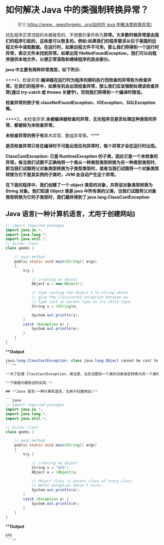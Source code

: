 # 如何解决 Java 中的类强制转换异常？

> 原文:[https://www . geesforgeks . org/如何在 java 中解决类转换异常/](https://www.geeksforgeeks.org/how-to-solve-class-cast-exceptions-in-java/)

扰乱程序正常流程的未被接受的、不想要的事件称为[](https://www.geeksforgeeks.org/exceptions-in-java/)**异常。大多数时候异常是由我们的程序引起的，这些是可以恢复的。例如:如果我们的程序要求从位于美国的远程文件中读取数据。在运行时，如果远程文件不可用，那么我们将得到一个运行时异常，表示文件未找到异常。如果出现 fileNotFoundException，我们可以向程序提供本地文件，以便正常读取和继续程序的其余部分。**

**java 中主要有两种异常类型，如下所示:**

****1。检查异常:**编译器在运行时为程序的顺利执行而检查的异常称为检查异常。在我们的程序中，如果有机会出现检查异常，那么我们应该强制处理该检查异常(通过 try-catch 或 throws 关键字)，否则我们将得到一个编译时错误。**

**检查异常的例子有 **classNotFoundException、IOException、SQLException 等。****

****2。未检查异常:**未被编译器检查的异常，无论程序员是否处理这种类型的异常，都被称为未检查异常。**

**未检查异常的例子有**算术异常、数组异常等。****

**是否检查异常只有在编译时不可能出现任何异常时，每个异常才会在运行时出现。**

****ClassCastException:** 它是 RuntimeException 的子类，因此它是一个未检查的异常。每当我们试图不正确地将一个类从一种类型类型转换为另一种类型类型时，即当我们试图将父对象类型转换为子类型类型时，或者当我们试图将一个对象类型转换为它不是其实例的子类时，JVM 会自动产生这个异常。**

**在下面的程序中，我们创建了一个 object 类型的对象，并将该对象类型转换为 String 对象。我们知道 Object 类是 java 中所有类的父类，当我们试图将父对象类型转换为它的子类型时，我们最终得到了 java.lang.ClassCastException**

## **Java 语言(一种计算机语言，尤用于创建网站)**

```java
// import required packages
import java.io.*;
import java.lang.*;
import java.util.*;
// driver class
class geeks {

    // main method
    public static void main(String[] args)
    {
        try {

            // creating an object
            Object o = new Object();

            // type casting the object o to string which
            // give the classcasted exception because we
            // type cast an parent type to its child type.
            String s = (String)o;

            System.out.println(s);
        }
        catch (Exception e) {
            System.out.println(e);
        }
    }
}
```

****Output**

```java
java.lang.ClassCastException: class java.lang.Object cannot be cast to class java.lang.String (java.lang.Object and java.lang.String are in module java.base of loader 'bootstrap')
```** 

**为了处理 ClassCastException，请注意，当您试图将一个类的对象类型转换为另一个类时，请确保新类型属于其父类之一，或者不要试图将父对象类型转换为其子类型。在使用集合时，我们可以通过使用泛型来防止 ClassCastException，因为泛型提供了编译时检查。**

**下面是问题陈述的实现:**

## **Java 语言(一种计算机语言，尤用于创建网站)**

```java
// import required packages
import java.io.*;
import java.lang.*;
import java.util.*;

// driver class
class geeks {

    // main method
    public static void main(String[] args)
    {
        try {

            // creating an object
            String s = "GFG";
            Object o = (Object)s;

            // Object class is parent class of every class
            // Hence exception doesn't occur.
            System.out.println(o);
        }
        catch (Exception e) {
            System.out.println(e);
        }
    }
}
```

****Output**

```java
GFG
```**